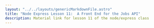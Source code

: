 ```yaml
---
layout: "../../layouts/genericMarkdownFile.astro"
title: "Node Express Lesson 11:  A Front End for the Jobs API"
description: Material link for lesson 11 of the node/express class
---
```

